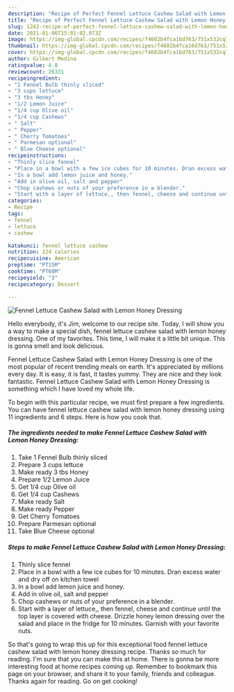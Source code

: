 ```yaml
---
description: "Recipe of Perfect Fennel Lettuce Cashew Salad with Lemon Honey Dressing"
title: "Recipe of Perfect Fennel Lettuce Cashew Salad with Lemon Honey Dressing"
slug: 1242-recipe-of-perfect-fennel-lettuce-cashew-salad-with-lemon-honey-dressing
date: 2021-01-06T15:01:02.073Z
image: https://img-global.cpcdn.com/recipes/f4602b4fca16d763/751x532cq70/fennel-lettuce-cashew-salad-with-lemon-honey-dressing-recipe-main-photo.jpg
thumbnail: https://img-global.cpcdn.com/recipes/f4602b4fca16d763/751x532cq70/fennel-lettuce-cashew-salad-with-lemon-honey-dressing-recipe-main-photo.jpg
cover: https://img-global.cpcdn.com/recipes/f4602b4fca16d763/751x532cq70/fennel-lettuce-cashew-salad-with-lemon-honey-dressing-recipe-main-photo.jpg
author: Gilbert Medina
ratingvalue: 4.8
reviewcount: 26331
recipeingredient:
- "1 Fennel Bulb thinly sliced"
- "3 cups lettuce"
- "3 tbs Honey"
- "1/2 Lemon Juice"
- "1/4 cup Olive oil"
- "1/4 cup Cashews"
- " Salt"
- " Pepper"
- " Cherry Tomatoes"
- " Parmesan optional"
- " Blue Cheese optional"
recipeinstructions:
- "Thinly slice fennel"
- "Place in a bowl with a few ice cubes for 10 minutes. Dran excess water and dry off on kitchen towel"
- "In a bowl add lemon juice and honey."
- "Add in olive oil, salt and pepper"
- "Chop cashews or nuts of your preference in a blender."
- "Start with a layer of lettuce,, then fennel, cheese and continue until the top layer is covered with cheese. Drizzle honey lemon dressing over the salad and place in the fridge for 10 minutes. Garnish with your favorite nuts."
categories:
- Recipe
tags:
- fennel
- lettuce
- cashew

katakunci: fennel lettuce cashew 
nutrition: 224 calories
recipecuisine: American
preptime: "PT15M"
cooktime: "PT60M"
recipeyield: "3"
recipecategory: Dessert

---
```



![Fennel Lettuce Cashew Salad with Lemon Honey Dressing](https://img-global.cpcdn.com/recipes/f4602b4fca16d763/751x532cq70/fennel-lettuce-cashew-salad-with-lemon-honey-dressing-recipe-main-photo.jpg)

Hello everybody, it's Jim, welcome to our recipe site. Today, I will show you a way to make a special dish, fennel lettuce cashew salad with lemon honey dressing. One of my favorites. This time, I will make it a little bit unique. This is gonna smell and look delicious.

Fennel Lettuce Cashew Salad with Lemon Honey Dressing is one of the most popular of recent trending meals on earth. It's appreciated by millions every day. It is easy, it is fast, it tastes yummy. They are nice and they look fantastic. Fennel Lettuce Cashew Salad with Lemon Honey Dressing is something which I have loved my whole life.




To begin with this particular recipe, we must first prepare a few ingredients. You can have fennel lettuce cashew salad with lemon honey dressing using 11 ingredients and 6 steps. Here is how you cook that.

<!--inarticleads1-->

##### The ingredients needed to make Fennel Lettuce Cashew Salad with Lemon Honey Dressing:

1. Take 1 Fennel Bulb thinly sliced
1. Prepare 3 cups lettuce
1. Make ready 3 tbs Honey
1. Prepare 1/2 Lemon Juice
1. Get 1/4 cup Olive oil
1. Get 1/4 cup Cashews
1. Make ready  Salt
1. Make ready  Pepper
1. Get  Cherry Tomatoes
1. Prepare  Parmesan optional
1. Take  Blue Cheese optional




<!--inarticleads2-->

##### Steps to make Fennel Lettuce Cashew Salad with Lemon Honey Dressing:

1. Thinly slice fennel
1. Place in a bowl with a few ice cubes for 10 minutes. Dran excess water and dry off on kitchen towel
1. In a bowl add lemon juice and honey.
1. Add in olive oil, salt and pepper
1. Chop cashews or nuts of your preference in a blender.
1. Start with a layer of lettuce,, then fennel, cheese and continue until the top layer is covered with cheese. Drizzle honey lemon dressing over the salad and place in the fridge for 10 minutes. Garnish with your favorite nuts.




So that's going to wrap this up for this exceptional food fennel lettuce cashew salad with lemon honey dressing recipe. Thanks so much for reading. I'm sure that you can make this at home. There is gonna be more interesting food at home recipes coming up. Remember to bookmark this page on your browser, and share it to your family, friends and colleague. Thanks again for reading. Go on get cooking!
